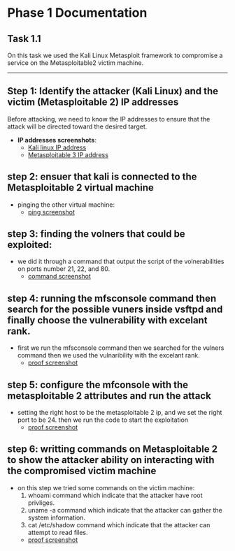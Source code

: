# Phase 1 Documentation

## Task 1.1 

On this task we used the Kali Linux Metasploit framework to compromise a service on the Metasploitable2 victim machine.

---
## Step 1: Identify the attacker (Kali Linux) and the victim (Metasploitable 2) IP addresses
Before attacking, we need to know the IP addresses to ensure that the attack will be directed toward the desired target.
- **IP addresses screenshots**:
  - [Kali linux IP address](./Task1Screenshots/Step1KaliIP.png)
  - [Metasploitable 3 IP address](./Task1Screenshots/Step1MetasploitableIP.png)
## step 2: ensuer that kali is connected to the Metasploitable 2 virtual machine
- pinging the other virtual machine:
  - [ping screenshot](./Task1Screenshots/Step2NetworkConnectionTest.png)
## step 3: finding the volners that could be exploited:
- we did it through a command that output the script of the volnerabilities on ports number 21, 22, and 80.
    - [command screenshot](Task1Screenshots/Step3FindingTheExploits.png)
## step 4: running the mfsconsole command then search for the possible vuners inside vsftpd and finally choose the vulnerability with excelant rank.
- first we run the mfsconsole command then we searched for the vulners command then we used the vulnaribility with the excelant rank.
  - [proof screenshot](Task1Screenshots/Step4UsingMetasploitOnKaliAndSearchingForTheVulnerability.png)
## step 5: configure the mfconsole with the metasploitable 2 attributes and run the attack
- setting the right host to be the metasploitable 2 ip, and we set the right port to be 24. then we run the code to start the exploitation
  - [proof screenshot](Task1Screenshots/Step5ExploitRunningSteps.png)
## step 6: writting commands on Metasploitable 2 to show the attacker ability on interacting with the compromised victim machine
-  on this step we tried some commands on the victim machine:
    1. whoami command which indicate that the attacker have root privliges.
    2. uname -a command which indicate that the attacker can gather the system information.
    3. cat /etc/shadow command which indicate that the attacker can attempt to read files.
   - [proof screenshot](./Task1Screenshots/Step6RunningCommandsOnVictimShell.png)

